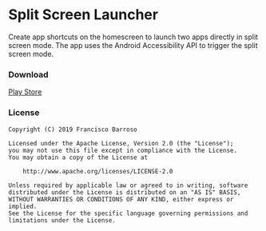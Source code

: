 # Split Screen Launcher

Create app shortcuts on the homescreen to launch two apps directly in split screen mode. The app uses the Android Accessibility API to trigger the split screen mode.

### Download

[Play Store](https://play.google.com/store/apps/details?id=com.fb.splitscreenlauncher)

### License

    Copyright (C) 2019 Francisco Barroso

    Licensed under the Apache License, Version 2.0 (the "License");
    you may not use this file except in compliance with the License.
    You may obtain a copy of the License at

        http://www.apache.org/licenses/LICENSE-2.0

    Unless required by applicable law or agreed to in writing, software
    distributed under the License is distributed on an "AS IS" BASIS,
    WITHOUT WARRANTIES OR CONDITIONS OF ANY KIND, either express or implied.
    See the License for the specific language governing permissions and
    limitations under the License.